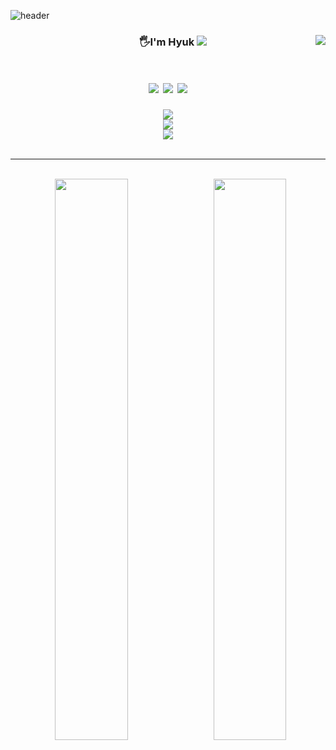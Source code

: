 ![header](https://capsule-render.vercel.app/api?type=waving&color=0:A6D5F4,100:4E6473&height=200&section=header&&fontAlignY=40&fontSize=55&text=Hyuk%20Github!&desc=frontEnd%20Developer&descAlign=59&descAlignY=55&fontColor=fff)

<div align="center">
 
 <!-- git Stats  -->
 <img align="right" src="https://github-readme-stats.vercel.app/api?username=Whyukim&theme=city_lights&show_icons=true"/>
 
 <!-- 타이틀  -->
 <h3>
  &nbsp;&nbsp;&nbsp;&nbsp;&nbsp;&nbsp;&nbsp;&nbsp;
  🖐I'm Hyuk 
  <a href="https://www.notion.so/27851973de6342ce855864480402da43">
   <img src="https://img.shields.io/badge/Introduction-000?style=socail&logoColor=fff" />
  </a>
 </h3>
 
 
<h1>
<!--  스킬  -->
  <img src="https://img.shields.io/badge/React-00a8d6?style=flat-square&logo=react&logoColor=white"/>
  <img src="https://img.shields.io/badge/JavaScript-fcb90c?style=flat-square&logo=javascript&logoColor=white"/>
  <img src="https://img.shields.io/badge/TypeScript-3178C6?style=flat-square&logo=typescript&logoColor=white"/>
</h1>
 
 <div>
   <!--  벨로그 뱃지  -->
     <a href="https://velog.io/@hyukfr0nt" target="_blank">
      <img src="https://img.shields.io/badge/블로그 바로가기-배경색?style=social&logo=Velog&logoColor=#000"/>
      </a>
    <br>
    <!--  노션 뱃지  -->
     <a href="https://www.notion.so/27851973de6342ce855864480402da43" target="_blank">
      <img src="https://img.shields.io/badge/프로젝트 바로가기-배경색?style=social&logo=Notion&logoColor=#000"/>
      </a>
     <br>
    <!--  이메일 뱃지  -->
     <a href="mailto:devhyukim@gmail.com" target="_blank">
     <img src="https://img.shields.io/badge/이메일 바로가기-배경색?style=social&logo=Gmail&logoColor=#000"/>
      </a>
 </div>

<br />
<hr />
<br />

 
 <!-- git Stats  -->
 <img width="48%" src="https://github-readme-stats.vercel.app/api/top-langs/?username=6810779s&layout=compact&theme=city_lights"/>
 <!-- git Stats  -->
 <img align="right" width="48%" src="http://mazassumnida.wtf/api/v2/generate_badge?boj=woo1038"/>
  
